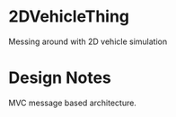 # 2DVehicleThing
Messing around with 2D vehicle simulation

# Design Notes

MVC message based architecture.
